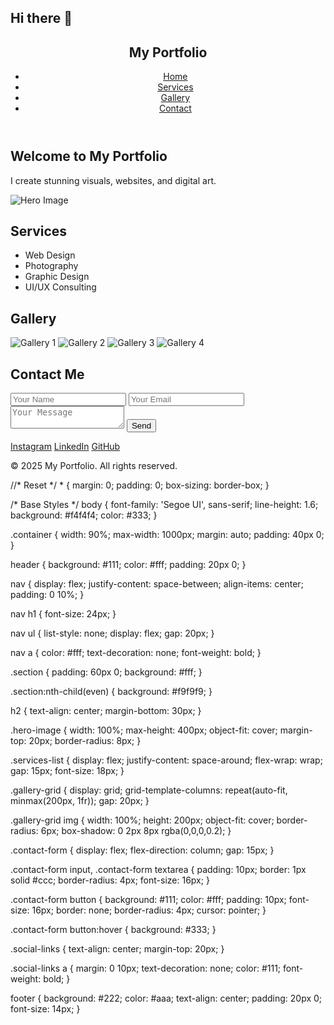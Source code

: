## Hi there 👋

<!--
**ygphotostudio/Ygphotostudio** is a ✨ _special_ ✨ repository because its `README.md` (this file) appears on your GitHub profile.

Here are some ideas to get you started:

- 🔭 I’m currently working on ...
- 🌱 I’m currently learning ...
- 👯 I’m looking to collaborate on ...
- 🤔 I’m looking for help with ...
- 💬 Ask me about ...
- 📫 How to reach me: ...
- 😄 Pronouns: ...
- ⚡ Fun fact: ...
-->
<!DOCTYPE html>
<html lang="en">
<head>
  <meta charset="UTF-8" />
  <meta name="viewport" content="width=device-width, initial-scale=1.0"/>
  <title>My Portfolio</title>
  <link rel="stylesheet" href="style.css" />
</head>
<body>

  <!-- Navigation -->
  <header>
    <nav>
      <h1>My Portfolio</h1>
      <ul>
        <li><a href="#home">Home</a></li>
        <li><a href="#services">Services</a></li>
        <li><a href="#gallery">Gallery</a></li>
        <li><a href="#contact">Contact</a></li>
      </ul>
    </nav>
  </header>

  <!-- Home Section -->
  <section id="home" class="section home">
    <div class="container">
      <h2>Welcome to My Portfolio</h2>
      <p>I create stunning visuals, websites, and digital art.</p>
      <img src="images/hero.jpg" alt="Hero Image" class="hero-image"/>
    </div>
  </section>

  <!-- Services Section -->
  <section id="services" class="section">
    <div class="container">
      <h2>Services</h2>
      <ul class="services-list">
        <li>Web Design</li>
        <li>Photography</li>
        <li>Graphic Design</li>
        <li>UI/UX Consulting</li>
      </ul>
    </div>
  </section>

  <!-- Gallery Section -->
  <section id="gallery" class="section">
    <div class="container">
      <h2>Gallery</h2>
      <div class="gallery-grid">
        <img src="images/album1/image1.jpg" alt="Gallery 1"/>
        <img src="images/album1/image2.jpg" alt="Gallery 2"/>
        <img src="images/album2/image1.jpg" alt="Gallery 3"/>
        <img src="images/album2/image2.jpg" alt="Gallery 4"/>
      </div>
    </div>
  </section>

  <!-- Contact Section -->
  <section id="contact" class="section">
    <div class="container">
      <h2>Contact Me</h2>
      <form class="contact-form" action="#" method="POST">
        <input type="text" name="name" placeholder="Your Name" required/>
        <input type="email" name="email" placeholder="Your Email" required/>
        <textarea name="message" placeholder="Your Message" required></textarea>
        <button type="submit">Send</button>
      </form>
      <div class="social-links">
        <a href="#">Instagram</a>
        <a href="#">LinkedIn</a>
        <a href="#">GitHub</a>
      </div>
    </div>
  </section>

  <footer>
    <p>&copy; 2025 My Portfolio. All rights reserved.</p>
  </footer>

</body>
</html>//* Reset */
* {
  margin: 0;
  padding: 0;
  box-sizing: border-box;
}

/* Base Styles */
body {
  font-family: 'Segoe UI', sans-serif;
  line-height: 1.6;
  background: #f4f4f4;
  color: #333;
}

.container {
  width: 90%;
  max-width: 1000px;
  margin: auto;
  padding: 40px 0;
}

header {
  background: #111;
  color: #fff;
  padding: 20px 0;
}

nav {
  display: flex;
  justify-content: space-between;
  align-items: center;
  padding: 0 10%;
}

nav h1 {
  font-size: 24px;
}

nav ul {
  list-style: none;
  display: flex;
  gap: 20px;
}

nav a {
  color: #fff;
  text-decoration: none;
  font-weight: bold;
}

.section {
  padding: 60px 0;
  background: #fff;
}

.section:nth-child(even) {
  background: #f9f9f9;
}

h2 {
  text-align: center;
  margin-bottom: 30px;
}

.hero-image {
  width: 100%;
  max-height: 400px;
  object-fit: cover;
  margin-top: 20px;
  border-radius: 8px;
}

.services-list {
  display: flex;
  justify-content: space-around;
  flex-wrap: wrap;
  gap: 15px;
  font-size: 18px;
}

.gallery-grid {
  display: grid;
  grid-template-columns: repeat(auto-fit, minmax(200px, 1fr));
  gap: 20px;
}

.gallery-grid img {
  width: 100%;
  height: 200px;
  object-fit: cover;
  border-radius: 6px;
  box-shadow: 0 2px 8px rgba(0,0,0,0.2);
}

.contact-form {
  display: flex;
  flex-direction: column;
  gap: 15px;
}

.contact-form input,
.contact-form textarea {
  padding: 10px;
  border: 1px solid #ccc;
  border-radius: 4px;
  font-size: 16px;
}

.contact-form button {
  background: #111;
  color: #fff;
  padding: 10px;
  font-size: 16px;
  border: none;
  border-radius: 4px;
  cursor: pointer;
}

.contact-form button:hover {
  background: #333;
}

.social-links {
  text-align: center;
  margin-top: 20px;
}

.social-links a {
  margin: 0 10px;
  text-decoration: none;
  color: #111;
  font-weight: bold;
}

footer {
  background: #222;
  color: #aaa;
  text-align: center;
  padding: 20px 0;
  font-size: 14px;
}